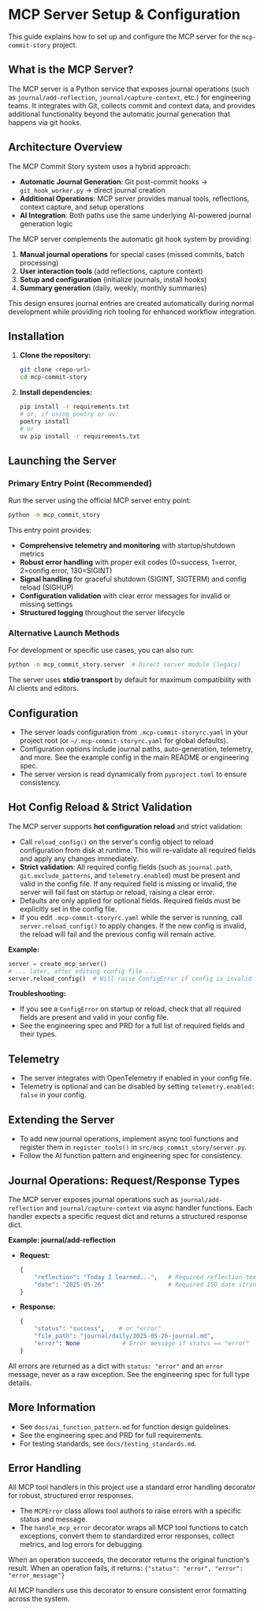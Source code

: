 # MCP Server Setup & Configuration

This guide explains how to set up and configure the MCP server for the `mcp-commit-story` project.

## What is the MCP Server?
The MCP server is a Python service that exposes journal operations (such as `journal/add-reflection`, `journal/capture-context`, etc.) for engineering teams. It integrates with Git, collects commit and context data, and provides additional functionality beyond the automatic journal generation that happens via git hooks.

## Architecture Overview

The MCP Commit Story system uses a hybrid approach:

- **Automatic Journal Generation**: Git post-commit hooks → `git_hook_worker.py` → direct journal creation
- **Additional Operations**: MCP server provides manual tools, reflections, context capture, and setup operations
- **AI Integration**: Both paths use the same underlying AI-powered journal generation logic

The MCP server complements the automatic git hook system by providing:

1. **Manual journal operations** for special cases (missed commits, batch processing)
2. **User interaction tools** (add reflections, capture context)  
3. **Setup and configuration** (initialize journals, install hooks)
4. **Summary generation** (daily, weekly, monthly summaries)

This design ensures journal entries are created automatically during normal development while providing rich tooling for enhanced workflow integration.

## Installation
1. **Clone the repository:**
   ```sh
   git clone <repo-url>
   cd mcp-commit-story
   ```
2. **Install dependencies:**
   ```sh
   pip install -r requirements.txt
   # or, if using poetry or uv:
   poetry install
   # or
   uv pip install -r requirements.txt
   ```

## Launching the Server

### Primary Entry Point (Recommended)
Run the server using the official MCP server entry point:
```sh
python -m mcp_commit_story
```

This entry point provides:
- **Comprehensive telemetry and monitoring** with startup/shutdown metrics
- **Robust error handling** with proper exit codes (0=success, 1=error, 2=config error, 130=SIGINT)
- **Signal handling** for graceful shutdown (SIGINT, SIGTERM) and config reload (SIGHUP)
- **Configuration validation** with clear error messages for invalid or missing settings
- **Structured logging** throughout the server lifecycle

### Alternative Launch Methods
For development or specific use cases, you can also run:
```sh
python -m mcp_commit_story.server  # Direct server module (legacy)
```

The server uses **stdio transport** by default for maximum compatibility with AI clients and editors.

## Configuration
- The server loads configuration from `.mcp-commit-storyrc.yaml` in your project root (or `~/.mcp-commit-storyrc.yaml` for global defaults).
- Configuration options include journal paths, auto-generation, telemetry, and more. See the example config in the main README or engineering spec.
- The server version is read dynamically from `pyproject.toml` to ensure consistency.

## Hot Config Reload & Strict Validation

The MCP server supports **hot configuration reload** and strict validation:

- Call `reload_config()` on the server's config object to reload configuration from disk at runtime. This will re-validate all required fields and apply any changes immediately.
- **Strict validation**: All required config fields (such as `journal.path`, `git.exclude_patterns`, and `telemetry.enabled`) must be present and valid in the config file. If any required field is missing or invalid, the server will fail fast on startup or reload, raising a clear error.
- Defaults are only applied for optional fields. Required fields must be explicitly set in the config file.
- If you edit `.mcp-commit-storyrc.yaml` while the server is running, call `server.reload_config()` to apply changes. If the new config is invalid, the reload will fail and the previous config will remain active.

**Example:**
```python
server = create_mcp_server()
# ... later, after editing config file ...
server.reload_config()  # Will raise ConfigError if config is invalid
```

**Troubleshooting:**
- If you see a `ConfigError` on startup or reload, check that all required fields are present and valid in your config file.
- See the engineering spec and PRD for a full list of required fields and their types.

## Telemetry
- The server integrates with OpenTelemetry if enabled in your config file.
- Telemetry is optional and can be disabled by setting `telemetry.enabled: false` in your config.

## Extending the Server
- To add new journal operations, implement async tool functions and register them in `register_tools()` in `src/mcp_commit_story/server.py`.
- Follow the AI function pattern and engineering spec for consistency.

## Journal Operations: Request/Response Types

The MCP server exposes journal operations such as `journal/add-reflection` and `journal/capture-context` via async handler functions. Each handler expects a specific request dict and returns a structured response dict.

**Example: journal/add-reflection**

- **Request:**
  ```python
  {
      "reflection": "Today I learned...",   # Required reflection text (string)
      "date": "2025-05-26"                  # Required ISO date string (YYYY-MM-DD)
  }
  ```
- **Response:**
  ```python
  {
      "status": "success",    # or "error"
      "file_path": "journal/daily/2025-05-26-journal.md",
      "error": None            # Error message if status == "error"
  }
  ```

All errors are returned as a dict with `status: "error"` and an `error` message, never as a raw exception. See the engineering spec for full type details.




## More Information
- See `docs/ai_function_pattern.md` for function design guidelines.
- See the engineering spec and PRD for full requirements.
- For testing standards, see `docs/testing_standards.md`.

## Error Handling

All MCP tool handlers in this project use a standard error handling decorator for robust, structured error responses.

- The `MCPError` class allows tool authors to raise errors with a specific status and message.
- The `handle_mcp_error` decorator wraps all MCP tool functions to catch exceptions, convert them to standardized error responses, collect metrics, and log errors for debugging.

When an operation succeeds, the decorator returns the original function's result. When an operation fails, it returns: `{"status": "error", "error": "error_message"}`

All MCP handlers use this decorator to ensure consistent error formatting across the system.